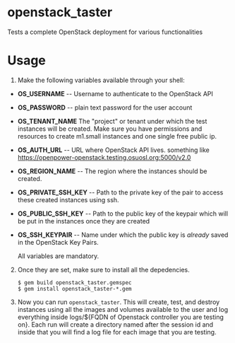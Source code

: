 # openstack_taster
Tests a complete OpenStack deployment for various functionalities

# Usage

1. Make the following variables available through your shell:

* **OS_USERNAME** -- Username to authenticate to the OpenStack API
* **OS_PASSWORD** -- plain text password for the user account
* **OS_TENANT_NAME** The "project" or tenant under which the test
  instances will be created. Make sure you have permissions and resources to
  create m1.small instances and one single free public ip.
* **OS_AUTH_URL** -- URL where OpenStack API lives. something like https://openpower-openstack.testing.osuosl.org:5000/v2.0
* **OS_REGION_NAME** -- The region where the instances should be created.
* **OS_PRIVATE_SSH_KEY** -- Path to the private key of the pair to access these created
  instances using ssh.
* **OS_PUBLIC_SSH_KEY** -- Path to the public key of the keypair which will be put
  in the instances once they are created
* **OS_SSH_KEYPAIR** -- Name under which the public key is *already* saved in the
  OpenStack Key Pairs.

  All variables are mandatory.

2. Once they are set, make sure to install all the depedencies.

   ``` console
   $ gem build openstack_taster.gemspec
   $ gem install openstack_taster-*.gem
   ```
3. Now you can run ``openstack_taster``.
This will create, test, and destroy instances using all the images and volumes available to the user and log everything inside logs/${FQDN of Openstack controller you are testing on}. Each run will create a directory named after the session id and inside that you will find a log file for each image that you are testing.
